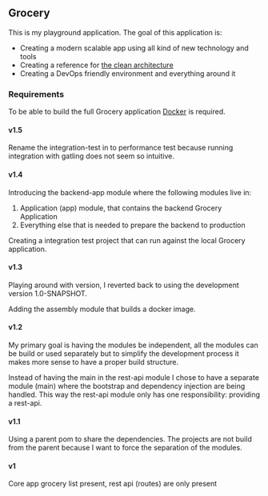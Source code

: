 ## Grocery
This is my playground application. The goal of this application is:

* Creating a modern scalable app using all kind of new technology and tools
* Creating a reference for [the clean architecture](http://blog.8thlight.com/uncle-bob/2012/08/13/the-clean-architecture.html)
* Creating a DevOps friendly environment and everything around it 

### Requirements
To be able to build the full Grocery application [Docker](https://www.docker.io) is required.

#### v1.5
Rename the integration-test in to performance test because running integration with gatling does not seem so intuitive.

#### v1.4
Introducing the backend-app module where the following modules live in:
1. Application (app) module, that contains the backend Grocery Application
2. Everything else that is needed to prepare the backend to production

Creating a integration test project that can run against the local Grocery application.

#### v1.3
Playing around with version, I reverted back to using the development version 1.0-SNAPSHOT.

Adding the assembly module that builds a docker image.

#### v1.2
My primary goal is having the modules be independent, all the modules can be build or used separately but to simplify
the development process it makes more sense to have a proper build structure.

Instead of having the main in the rest-api module I chose to have a separate module (main) where the bootstrap and
dependency injection are being handled. This way the rest-api module only has one responsibility: providing a rest-api.

#### v1.1
Using a parent pom to share the dependencies. The projects are not build from the parent because I want to force the
separation of the modules.

#### v1
Core app grocery list present, rest api (routes) are only present



